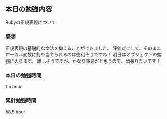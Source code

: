 ## 本日の勉強内容

Rubyの正規表現について

### 感想

正規表現の基礎的な文法を抑えることができました。
評価式にして、そのままローカル変数に割り当てられるのは便利そうですね！
明日はオブジェクトの勉強に入ります。
難しそうですが、かなり重要だと思うので、頑張りたいです！

### 本日の勉強時間

1.5 hour

### 累計勉強時間

58.5 hour